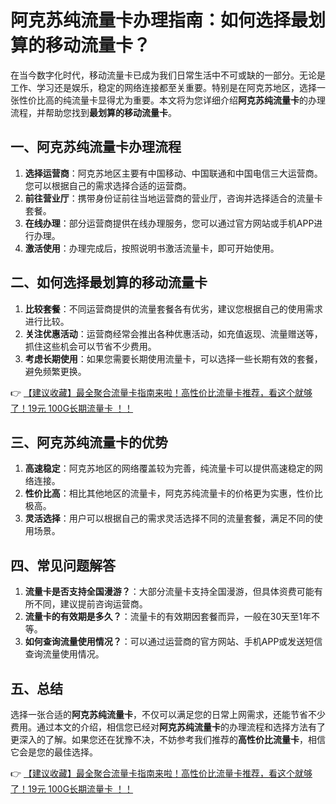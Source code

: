 # 阿克苏纯流量卡办理指南：如何选择最划算的移动流量卡？

在当今数字化时代，移动流量卡已成为我们日常生活中不可或缺的一部分。无论是工作、学习还是娱乐，稳定的网络连接都至关重要。特别是在阿克苏地区，选择一张性价比高的纯流量卡显得尤为重要。本文将为您详细介绍**阿克苏纯流量卡**的办理流程，并帮助您找到**最划算的移动流量卡**。

## 一、阿克苏纯流量卡办理流程

1. **选择运营商**：阿克苏地区主要有中国移动、中国联通和中国电信三大运营商。您可以根据自己的需求选择合适的运营商。
2. **前往营业厅**：携带身份证前往当地运营商的营业厅，咨询并选择适合的流量卡套餐。
3. **在线办理**：部分运营商提供在线办理服务，您可以通过官方网站或手机APP进行办理。
4. **激活使用**：办理完成后，按照说明书激活流量卡，即可开始使用。

## 二、如何选择最划算的移动流量卡

1. **比较套餐**：不同运营商提供的流量套餐各有优劣，建议您根据自己的使用需求进行比较。
2. **关注优惠活动**：运营商经常会推出各种优惠活动，如充值返现、流量赠送等，抓住这些机会可以节省不少费用。
3. **考虑长期使用**：如果您需要长期使用流量卡，可以选择一些长期有效的套餐，避免频繁更换。

👉 [【建议收藏】最全聚合流量卡指南来啦！高性价比流量卡推荐，看这个就够了！19元 100G长期流量卡 ！！](https://bit.ly/Liuliangka)

## 三、阿克苏纯流量卡的优势

1. **高速稳定**：阿克苏地区的网络覆盖较为完善，纯流量卡可以提供高速稳定的网络连接。
2. **性价比高**：相比其他地区的流量卡，阿克苏纯流量卡的价格更为实惠，性价比极高。
3. **灵活选择**：用户可以根据自己的需求灵活选择不同的流量套餐，满足不同的使用场景。

## 四、常见问题解答

1. **流量卡是否支持全国漫游？**：大部分流量卡支持全国漫游，但具体资费可能有所不同，建议提前咨询运营商。
2. **流量卡的有效期是多久？**：流量卡的有效期因套餐而异，一般在30天至1年不等。
3. **如何查询流量使用情况？**：可以通过运营商的官方网站、手机APP或发送短信查询流量使用情况。

## 五、总结

选择一张合适的**阿克苏纯流量卡**，不仅可以满足您的日常上网需求，还能节省不少费用。通过本文的介绍，相信您已经对**阿克苏纯流量卡**的办理流程和选择方法有了更深入的了解。如果您还在犹豫不决，不妨参考我们推荐的**高性价比流量卡**，相信它会是您的最佳选择。

👉 [【建议收藏】最全聚合流量卡指南来啦！高性价比流量卡推荐，看这个就够了！19元 100G长期流量卡 ！！](https://bit.ly/Liuliangka)